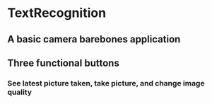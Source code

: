 # TextRecognition
## A basic camera barebones application
## Three functional buttons
### See latest picture taken, take picture, and change image quality